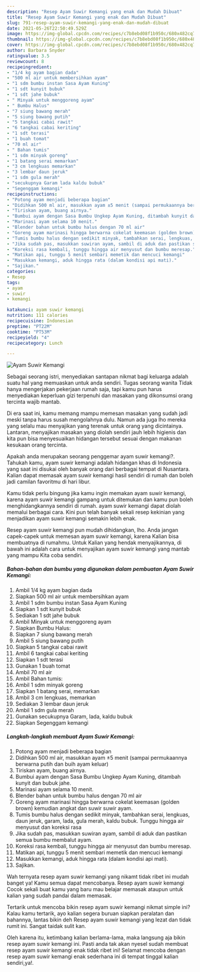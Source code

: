 ```yaml
---
description: "Resep Ayam Suwir Kemangi yang enak dan Mudah Dibuat"
title: "Resep Ayam Suwir Kemangi yang enak dan Mudah Dibuat"
slug: 791-resep-ayam-suwir-kemangi-yang-enak-dan-mudah-dibuat
date: 2021-05-26T22:50:49.529Z
image: https://img-global.cpcdn.com/recipes/c7b8ebd08f1b950c/680x482cq70/ayam-suwir-kemangi-foto-resep-utama.jpg
thumbnail: https://img-global.cpcdn.com/recipes/c7b8ebd08f1b950c/680x482cq70/ayam-suwir-kemangi-foto-resep-utama.jpg
cover: https://img-global.cpcdn.com/recipes/c7b8ebd08f1b950c/680x482cq70/ayam-suwir-kemangi-foto-resep-utama.jpg
author: Barbara Snyder
ratingvalue: 3.5
reviewcount: 8
recipeingredient:
- "1/4 kg ayam bagian dada"
- "500 ml air untuk membersihkan ayam"
- "1 sdm bumbu instan Sasa Ayam Kuning"
- "1 sdt kunyit bubuk"
- "1 sdt jahe bubuk"
- " Minyak untuk menggoreng ayam"
- " Bumbu Halus"
- "7 siung bawang merah"
- "5 siung bawang putih"
- "5 tangkai cabai rawit"
- "6 tangkai cabai keriting"
- "1 sdt terasi"
- "1 buah tomat"
- "70 ml air"
- " Bahan tumis"
- "1 sdm minyak goreng"
- "1 batang serai memarkan"
- "3 cm lengkuas memarkan"
- "3 lembar daun jeruk"
- "1 sdm gula merah"
- "secukupnya Garam lada kaldu bubuk"
- "Segenggam kemangi"
recipeinstructions:
- "Potong ayam menjadi beberapa bagian"
- "Didihkan 500 ml air, masukkan ayam ±5 menit (sampai permukaannya berwarna putih dan buih ayam keluar)"
- "Tiriskan ayam, buang airnya."
- "Bumbui ayam dengan Sasa Bumbu Ungkep Ayam Kuning, ditambah kunyit dan bubuk jahe."
- "Marinasi ayam selama 10 menit."
- "Blender bahan untuk bumbu halus dengan 70 ml air"
- "Goreng ayam marinasi hingga berwarna cokelat keemasan (golden brown) kemudian angkat dan suwir suwir ayam."
- "Tumis bumbu halus dengan sedikit minyak, tambahkan serai, lengkuas, daun jeruk, garam, lada, gula merah, kaldu bubuk. Tunggu hingga air menyusut dan koreksi rasa"
- "Jika sudah pas, masukkan suwiran ayam, sambil di aduk dan pastikan semua bumbu membalut ayam."
- "Koreksi rasa kembali, tunggu hingga air menyusut dan bumbu meresap."
- "Matikan api, tunggu 5 menit sembari memetik dan mencuci kemangi"
- "Masukkan kemangi, aduk hingga rata (dalam kondisi api mati)."
- "Sajikan."
categories:
- Resep
tags:
- ayam
- suwir
- kemangi

katakunci: ayam suwir kemangi 
nutrition: 111 calories
recipecuisine: Indonesian
preptime: "PT22M"
cooktime: "PT53M"
recipeyield: "4"
recipecategory: Lunch

---
```



![Ayam Suwir Kemangi](https://img-global.cpcdn.com/recipes/c7b8ebd08f1b950c/680x482cq70/ayam-suwir-kemangi-foto-resep-utama.jpg)

Sebagai seorang istri, menyediakan santapan nikmat bagi keluarga adalah suatu hal yang memuaskan untuk anda sendiri. Tugas seorang  wanita Tidak hanya mengerjakan pekerjaan rumah saja, tapi kamu pun harus menyediakan keperluan gizi terpenuhi dan masakan yang dikonsumsi orang tercinta wajib mantab.

Di era  saat ini, kamu memang mampu memesan masakan yang sudah jadi meski tanpa harus susah mengolahnya dulu. Namun ada juga lho mereka yang selalu mau menyajikan yang terenak untuk orang yang dicintainya. Lantaran, menyajikan masakan yang diolah sendiri jauh lebih higienis dan kita pun bisa menyesuaikan hidangan tersebut sesuai dengan makanan kesukaan orang tercinta. 



Apakah anda merupakan seorang penggemar ayam suwir kemangi?. Tahukah kamu, ayam suwir kemangi adalah hidangan khas di Indonesia yang saat ini disukai oleh banyak orang dari berbagai tempat di Nusantara. Kalian dapat memasak ayam suwir kemangi hasil sendiri di rumah dan boleh jadi camilan favoritmu di hari libur.

Kamu tidak perlu bingung jika kamu ingin memakan ayam suwir kemangi, karena ayam suwir kemangi gampang untuk ditemukan dan kamu pun boleh menghidangkannya sendiri di rumah. ayam suwir kemangi dapat diolah memalui berbagai cara. Kini pun telah banyak sekali resep kekinian yang menjadikan ayam suwir kemangi semakin lebih enak.

Resep ayam suwir kemangi pun mudah dihidangkan, lho. Anda jangan capek-capek untuk memesan ayam suwir kemangi, karena Kalian bisa membuatnya di rumahmu. Untuk Kalian yang hendak menyajikannya, di bawah ini adalah cara untuk menyajikan ayam suwir kemangi yang mantab yang mampu Kita coba sendiri.

<!--inarticleads1-->

##### Bahan-bahan dan bumbu yang digunakan dalam pembuatan Ayam Suwir Kemangi:

1. Ambil 1/4 kg ayam bagian dada
1. Siapkan 500 ml air untuk membersihkan ayam
1. Ambil 1 sdm bumbu instan Sasa Ayam Kuning
1. Siapkan 1 sdt kunyit bubuk
1. Sediakan 1 sdt jahe bubuk
1. Ambil  Minyak untuk menggoreng ayam
1. Siapkan  Bumbu Halus:
1. Siapkan 7 siung bawang merah
1. Ambil 5 siung bawang putih
1. Siapkan 5 tangkai cabai rawit
1. Ambil 6 tangkai cabai keriting
1. Siapkan 1 sdt terasi
1. Gunakan 1 buah tomat
1. Ambil 70 ml air
1. Ambil  Bahan tumis:
1. Ambil 1 sdm minyak goreng
1. Siapkan 1 batang serai, memarkan
1. Ambil 3 cm lengkuas, memarkan
1. Sediakan 3 lembar daun jeruk
1. Ambil 1 sdm gula merah
1. Gunakan secukupnya Garam, lada, kaldu bubuk
1. Siapkan Segenggam kemangi




<!--inarticleads2-->

##### Langkah-langkah membuat Ayam Suwir Kemangi:

1. Potong ayam menjadi beberapa bagian
1. Didihkan 500 ml air, masukkan ayam ±5 menit (sampai permukaannya berwarna putih dan buih ayam keluar)
1. Tiriskan ayam, buang airnya.
1. Bumbui ayam dengan Sasa Bumbu Ungkep Ayam Kuning, ditambah kunyit dan bubuk jahe.
1. Marinasi ayam selama 10 menit.
1. Blender bahan untuk bumbu halus dengan 70 ml air
1. Goreng ayam marinasi hingga berwarna cokelat keemasan (golden brown) kemudian angkat dan suwir suwir ayam.
1. Tumis bumbu halus dengan sedikit minyak, tambahkan serai, lengkuas, daun jeruk, garam, lada, gula merah, kaldu bubuk. Tunggu hingga air menyusut dan koreksi rasa
1. Jika sudah pas, masukkan suwiran ayam, sambil di aduk dan pastikan semua bumbu membalut ayam.
1. Koreksi rasa kembali, tunggu hingga air menyusut dan bumbu meresap.
1. Matikan api, tunggu 5 menit sembari memetik dan mencuci kemangi
1. Masukkan kemangi, aduk hingga rata (dalam kondisi api mati).
1. Sajikan.




Wah ternyata resep ayam suwir kemangi yang nikamt tidak ribet ini mudah banget ya! Kamu semua dapat mencobanya. Resep ayam suwir kemangi Cocok sekali buat kamu yang baru mau belajar memasak ataupun untuk kalian yang sudah pandai dalam memasak.

Tertarik untuk mencoba bikin resep ayam suwir kemangi nikmat simple ini? Kalau kamu tertarik, ayo kalian segera buruan siapkan peralatan dan bahannya, lantas bikin deh Resep ayam suwir kemangi yang lezat dan tidak rumit ini. Sangat taidak sulit kan. 

Oleh karena itu, ketimbang kalian berlama-lama, maka langsung aja bikin resep ayam suwir kemangi ini. Pasti anda tak akan nyesel sudah membuat resep ayam suwir kemangi enak tidak ribet ini! Selamat mencoba dengan resep ayam suwir kemangi enak sederhana ini di tempat tinggal kalian sendiri,ya!.

